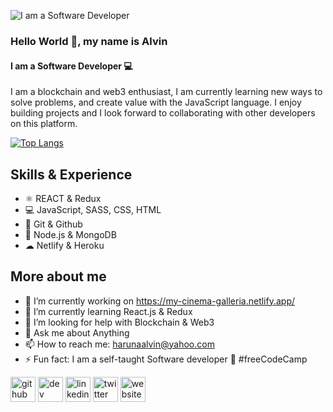 ![I am a Software Developer](https://pbs.twimg.com/profile_banners/1464962742578827285/1650715732/600x200)

### Hello World 👋, my name is Alvin
#### I am a Software Developer 💻 

I am a blockchain and web3 enthusiast, I am currently learning new ways to solve problems, and create value with the JavaScript language. I enjoy building projects and I look forward to collaborating with other developers on this platform. 

[![Top Langs](https://github-readme-stats.vercel.app/api/top-langs/?username=HarunaDev)](https://github.com/anuraghazra/github-readme-stats)

## Skills & Experience 
 * ⚛ REACT & Redux
 * 💻 JavaScript, SASS, CSS, HTML
 * 📜 Git & Github
 * 🔶 Node.js & MongoDB
 * ☁ Netlify & Heroku

## More about me
- 🔭 I’m currently working on https://my-cinema-galleria.netlify.app/ 
- 🌱 I’m currently learning React.js & Redux 
- 🤔 I’m looking for help with Blockchain & Web3  
- 💬 Ask me about Anything 
- 📫 How to reach me: harunaalvin@yahoo.com 
- ⚡ Fun fact: I am a self-taught Software developer 🌱 #freeCodeCamp 


[<img src='https://cdn.jsdelivr.net/npm/simple-icons@3.0.1/icons/github.svg' alt='github' height='40'>](https://github.com/https://github.com/HarunaDev)  [<img src='https://cdn.jsdelivr.net/npm/simple-icons@3.0.1/icons/hashnode.svg' alt='dev' height='40'>](https://hashnode.com/@HarunaDev)  [<img src='https://cdn.jsdelivr.net/npm/simple-icons@3.0.1/icons/linkedin.svg' alt='linkedin' height='40'>](https://www.linkedin.com/in/https://www.linkedin.com/in/alvin-haruna//)  [<img src='https://cdn.jsdelivr.net/npm/simple-icons@3.0.1/icons/twitter.svg' alt='twitter' height='40'>](https://twitter.com/https://twitter.com/_Ryuuk69)  [<img src='https://cdn.jsdelivr.net/npm/simple-icons@3.0.1/icons/icloud.svg' alt='website' height='40'>](https://harunaalvin.com)  






